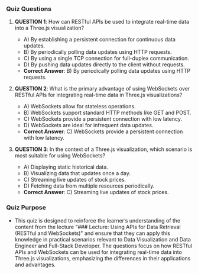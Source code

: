 ### Quiz Questions ###

1. **QUESTION 1**: How can RESTful APIs be used to integrate real-time data into a Three.js visualization?
   - A) By establishing a persistent connection for continuous data updates.
   - B) By periodically polling data updates using HTTP requests.
   - C) By using a single TCP connection for full-duplex communication.
   - D) By pushing data updates directly to the client without requests.
   - **Correct Answer**: B) By periodically polling data updates using HTTP requests.

2. **QUESTION 2**: What is the primary advantage of using WebSockets over RESTful APIs for integrating real-time data in Three.js visualizations?
   - A) WebSockets allow for stateless operations.
   - B) WebSockets support standard HTTP methods like GET and POST.
   - C) WebSockets provide a persistent connection with low latency.
   - D) WebSockets are ideal for infrequent data updates.
   - **Correct Answer**: C) WebSockets provide a persistent connection with low latency.

3. **QUESTION 3**: In the context of a Three.js visualization, which scenario is most suitable for using WebSockets?
   - A) Displaying static historical data.
   - B) Visualizing data that updates once a day.
   - C) Streaming live updates of stock prices.
   - D) Fetching data from multiple resources periodically.
   - **Correct Answer**: C) Streaming live updates of stock prices.

### Quiz Purpose ###

- This quiz is designed to reinforce the learner’s understanding of the content from the lecture "### Lecture: Using APIs for Data Retrieval (RESTful and WebSockets)" and ensure that they can apply this knowledge in practical scenarios relevant to Data Visualization and Data Engineer and Full-Stack Developer. The questions focus on how RESTful APIs and WebSockets can be used for integrating real-time data into Three.js visualizations, emphasizing the differences in their applications and advantages.